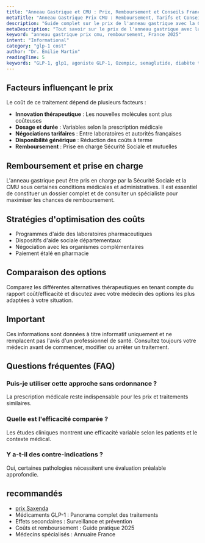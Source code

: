 ```yaml
---
title: "Anneau Gastrique et CMU : Prix, Remboursement et Conseils France 2025"
metaTitle: "Anneau Gastrique Prix CMU : Remboursement, Tarifs et Conseils | France 2025"
description: "Guide complet sur le prix de l'anneau gastrique avec la CMU en France 2025. Détail des tarifs, remboursement, comparatif et conseils pour optimiser le coût."
metaDescription: "Tout savoir sur le prix de l'anneau gastrique avec la CMU en France 2025 : tarifs officiels, remboursement, comparatif, conseils pratiques et précautions médicales."
keyword: "anneau gastrique prix cmu, remboursement, France 2025"
intent: "Informational"
category: "glp-1 cost"
author: "Dr. Émilie Martin"
readingTime: 5
keywords: "GLP-1, glp1, agoniste GLP-1, Ozempic, semaglutide, diabète type 2, Wegovy"
---
```


## Facteurs influençant le prix

Le coût de ce traitement dépend de plusieurs facteurs :

- **Innovation thérapeutique** : Les nouvelles molécules sont plus coûteuses
- **Dosage et durée** : Variables selon la prescription médicale
- **Négociations tarifaires** : Entre laboratoires et autorités françaises
- **Disponibilité générique** : Réduction des coûts à terme
- **Remboursement** : Prise en charge Sécurité Sociale et mutuelles

## Remboursement et prise en charge

L'anneau gastrique peut être pris en charge par la Sécurité Sociale et la CMU sous certaines conditions médicales et administratives. Il est essentiel de constituer un dossier complet et de consulter un spécialiste pour maximiser les chances de remboursement.

## Stratégies d'optimisation des coûts

- Programmes d'aide des laboratoires pharmaceutiques
- Dispositifs d'aide sociale départementaux
- Négociation avec les organismes complémentaires
- Paiement étalé en pharmacie

## Comparaison des options

Comparez les différentes alternatives thérapeutiques en tenant compte du rapport coût/efficacité et discutez avec votre médecin des options les plus adaptées à votre situation.

## Important

 Ces informations sont données à titre informatif uniquement et ne remplacent pas l'avis d'un professionnel de santé. Consultez toujours votre médecin avant de commencer, modifier ou arrêter un traitement.

## Questions fréquentes (FAQ)

### Puis-je utiliser cette approche sans ordonnance ?
La prescription médicale reste indispensable pour les prix et traitements similaires.

### Quelle est l'efficacité comparée ?
Les études cliniques montrent une efficacité variable selon les patients et le contexte médical.

### Y a-t-il des contre-indications ?
Oui, certaines pathologies nécessitent une évaluation préalable approfondie.

##  recommandés

- [prix Saxenda](../medicaments-glp1/saxenda-prix/)
- Médicaments GLP-1 : Panorama complet des traitements
- Effets secondaires : Surveillance et prévention
- Coûts et remboursement : Guide pratique 2025
- Médecins spécialisés : Annuaire France
